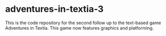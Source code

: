 adventures-in-textia-3
======================

This is the code repository for the second follow up to the text-based game Adventures in Textia. This game now features graphics and platforming.
